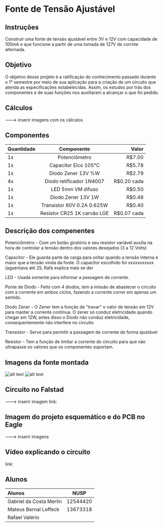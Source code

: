 # Fonte de Tensão Ajustável

## Instruções

Construir uma fonte de tensão ajustável entre 3V e 12V com capacidade de 100mA e que funcione a partir de uma tomada de 127V de corrnte alternada.

## Objetivo

O objetivo desse projeto é a ratificação do conhecimento passado durante o 1° semestre por meio de sua aplicação para a criação de um circuito que atenda as especificações estabelecidas. Assim, os estudos por trás dos componentes e de suas funções nos auxiliaram a alcançar o que foi pedido.

## Cálculos

---> inserir imagens com os cálculos

## Componentes

| Quantidade |         Componente          |    Valor    |
| :--------- |:--------------------------: | ----------: |
| 1x         | Potenciômetro               | R$7.00      |
| 1x         | Capacitor Elco 105°C        | R$5.78      |
| 1x         | Diodo Zener 13V %W          | R$2.79      |
| 4x         | Diodo retificador 1N4007    | R$0.20 cada |
| 1x         | LED 5mm VM difuso           | R$0.50      |
| 1x         | Diodo Zener 13V 1W          | R$0.48      |
| 1x         | Transistor 60V 0.2A 0.625W  | R$0.40      |
| 1x         | Resistor CR25 1K carvão LGE | R$0.07 cada |

## Descrição dos compenentes

Potenciômetro - Com um botão giratório e seu resistor variável auxilia na hora de controlar a tensão dentro dos valores desejados (3 a 12 Volts)

Capacitor - Ele guarda parte da carga para soltar quando a tensão interna é maior que a tensão vinda da fonte. O capacitor escolhido foi xxxxxxxxxxx (aguentava até 25, Rafa explica mais se der

LED - Usada somente para informar a passagem de corrente.

Ponte de Diodo - Feito com 4 diodos, tem a missão de abastecer o circuito com a corrente em ambos ciclos, fazendo a corrente correr em apenas um sentido.

Diodo Zener - O Zener tem a função de "travar" o valor de tensão em 12V para manter a corrente contínua. O zener só conduz eletricidade quando chegar em 12W, antes disso o Diodo não conduz eletricidade, consequentemente não interfere no circuito

Transistor - Serve para permitir a passagem de corrente de forma ajustável

Resistor - Tem a função de limitar a corrente do circuito para que não ultrapasse os valores que os componentes suportam.

## Imagens da fonte montada

![alt text][foto1]
![alt text][foto2]

[foto1]: https://i.imgur.com/fknIOfn.jpeg
[foto2]: https://i.imgur.com/iAvvsa3.jpeg

## Circuito no Falstad

---> inserir imagem
link:

## Imagem do projeto esquemático e do PCB no Eagle

---> inserir imagens

## Vídeo explicando o circuito

link: 

## Alunos

|         Alunos          |   NUSP    |
| :---------------------- | :-------: |
| Gabriel da Costa Merlin |  12544420 |
| Mateus Bernal Leffeck   |  13673318 |
| Rafael Valério          |           |
